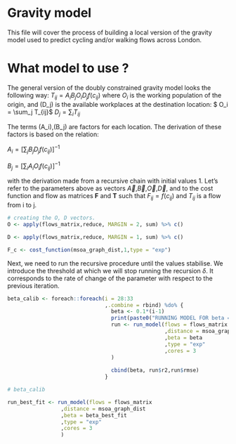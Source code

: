 Gravity model
================

This file will cover the process of building a local version of the
gravity model used to predict cycling and/or walking flows across
London.

# What model to use ?

The general version of the doubly constrained gravity model looks the
following way: $T_{ij} = A_iB_jO_iD_jf(c_{ij})$ where $O_i$ is the
working population of the origin, and \(D_j\) is the available
workplaces at the destination location: $ O_i = \sum_j T_{ij}$
$D_j = \sum_i T_{ij}$

The terms \(A_i\),\(B_j\) are factors for each location. The derivation
of these factors is based on the relation:

$A_i = [\sum_j B_jD_jf(c_{ij})]^{-1}$

$B_j = [\sum_i A_iO_if(c_{ij})]^{-1}$

with the derivation made from a recursive chain with initial values 1.
Let’s refer to the parameters above as vectors
$\vec{A}$,$\vec{B}$,$\vec{O}$,$\vec{D}$, and to the cost
function and flow as matrices **F** and **T** such that
$F_{ij}=f(c_{ij})$ and $T_{ij}$ is a flow from i to j.

``` r
# creating the O, D vectors. 
O <- apply(flows_matrix,reduce, MARGIN = 2, sum) %>% c()

D <- apply(flows_matrix,reduce, MARGIN = 1, sum) %>% c()
```

``` r
F_c <- cost_function(msoa_graph_dist,1,type = "exp")
```

Next, we need to run the recursive procedure until the values stabilise.
We introduce the threshold at which we will stop running the recursion
$\delta$. It corresponds to the rate of change of the parameter with
respect to the previous iteration.

``` r
beta_calib <- foreach::foreach(i = 28:33
                               ,.combine = rbind) %do% {
                                 beta <- 0.1*(i-1)
                                 print(paste0("RUNNING MODEL FOR beta = ",beta))
                                 run <- run_model(flows = flows_matrix
                                                  ,distance = msoa_graph_dist
                                                  ,beta = beta
                                                  ,type = "exp"
                                                  ,cores = 3
                                 )
                             
                                 cbind(beta, run$r2,run$rmse)
                               }

# beta_calib
```

``` r
run_best_fit <- run_model(flows = flows_matrix
                 ,distance = msoa_graph_dist
                 ,beta = beta_best_fit
                 ,type = "exp"
                 ,cores = 3
                 )
```
